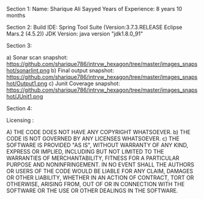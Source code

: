 Section 1:
	Name: Sharique Ali Sayyed
	Years of Experience: 8 years 10 months
	
Section 2:
	Build IDE: Spring Tool Suite (Version:3.7.3.RELEASE Eclipse Mars.2 (4.5.2))
	JDK Version: java version "jdk1.8.0_91"

Section 3:

a) Sonar scan snapshot:
	https://github.com/sharique786/intrvw_hexagon/tree/master/images_snapshot/sonarlint.png
b) Final output snapshot:
	https://github.com/sharique786/intrvw_hexagon/tree/master/images_snapshot/Output1.png
c) Junit Coverage snapshot:
	https://github.com/sharique786/intrvw_hexagon/tree/master/images_snapshot/JUnit1.png

Section 4:

Licensing :

A)	THE CODE DOES NOT HAVE ANY COPYRIGHT WHATSOEVER. 
b)	THE CODE IS NOT GOVERNED BY ANY LICENSES WHATSOEVER. 
c)	THE SOFTWARE IS PROVIDED "AS IS", WITHOUT WARRANTY OF ANY KIND, EXPRESS OR IMPLIED, INCLUDING BUT NOT LIMITED TO THE WARRANTIES OF MERCHANTABILITY, FITNESS FOR A PARTICULAR PURPOSE AND NONINFRINGEMENT. IN NO EVENT SHALL THE AUTHORS OR USERS OF THE CODE WOULD BE LIABLE FOR ANY CLAIM, DAMAGES OR OTHER LIABILITY, WHETHER IN AN ACTION OF CONTRACT, TORT OR OTHERWISE, ARISING FROM, OUT OF OR IN CONNECTION WITH THE SOFTWARE OR THE USE OR OTHER DEALINGS IN THE SOFTWARE.
